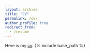 ```yaml
---
layout: archive
title: "CV"
permalink: /cv/
author_profile: true
redirect_from:
  - /resume
---
```

Here is my [cv](https://drive.google.com/open?id=1AOV9Gmc7Roz109WHTPlTBw85WHkGKb8J). 
{% include base_path %}

